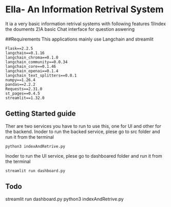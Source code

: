 # Ella- An Information Retrival System
It ia a very basic information retrival systems with following features 
  1)Index the douments 
  2)A basic Chat interface for question aswering 

##Requirements 
This applications mainly use Langchain and streamlit 
```pyhton
Flask==2.2.5
langchain==0.1.16
langchain_chroma==0.1.0
langchain_community==0.0.34
langchain_core==0.1.46
langchain_openai==0.1.4
langchain_text_splitters==0.0.1
numpy==1.26.4
pandas==2.2.2
Requests==2.31.0
st_pages==0.4.5
streamlit==1.32.0

```
## Getting Started guide
Ther are two services you have to run to use this, one for UI and other for the backend.
Inoder to run the backed service, plese go to src folder and run it from the terminal
```pyhton
python3 indexAndRetrive.py
```
Inoder to run the UI service, plese go to dashboared folder and run it from the terminal
```pyhton
streamlit run dashboard.py
```
## Todo
streamlit run dashboard.py
python3 indexAndRetrive.py
